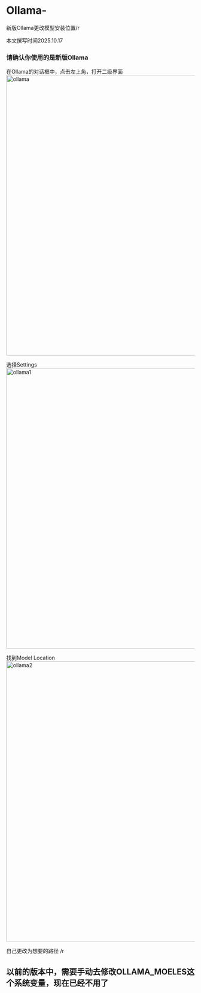 # Ollama-
新版Ollama更改模型安装位置/r

本文撰写时间2025.10.17

### 请确认你使用的是新版Ollama
在Ollama的对话框中，点击左上角，打开二级界面
<img width="1000" height="749" alt="ollama" src="https://github.com/user-attachments/assets/195e9baa-1662-4014-a9bf-b533875cdb45" />

选择Settings
<img width="1000" height="749" alt="ollama1" src="https://github.com/user-attachments/assets/e91c4643-4cca-44b3-8fdf-615bc4681f64" />

找到Model Location
<img width="1000" height="749" alt="ollama2" src="https://github.com/user-attachments/assets/e39c93ea-fea5-4141-a89e-63519d2c9e2b" />

自己更改为想要的路径
/r
## 以前的版本中，需要手动去修改OLLAMA_MOELES这个系统变量，现在已经不用了
